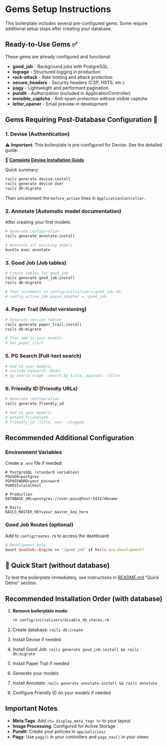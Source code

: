 # Gems Setup Instructions

This boilerplate includes several pre-configured gems. Some require additional setup steps after creating your database.

## Ready-to-Use Gems ✅

These gems are already configured and functional:

- **good_job** - Background jobs with PostgreSQL
- **lograge** - Structured logging in production  
- **rack-attack** - Rate limiting and attack protection
- **secure_headers** - Security headers (CSP, HSTS, etc.)
- **pagy** - Lightweight and performant pagination
- **pundit** - Authorization (included in ApplicationController)
- **invisible_captcha** - Anti-spam protection without visible captcha
- **letter_opener** - Email preview in development

## Gems Requiring Post-Database Configuration 🔧

### 1. Devise (Authentication)

⚠️ **Important**: This boilerplate is pre-configured for Devise. See the detailed guide:

📖 **[Complete Devise Installation Guide](README_DEVISE_INTEGRATION.md)**

Quick summary:
```bash
rails generate devise:install
rails generate devise User
rails db:migrate
```

Then uncomment the `before_action` lines in `ApplicationController`.

### 2. Annotate (Automatic model documentation)

After creating your first models:

```bash
# Generate configuration
rails generate annotate:install

# Annotate all existing models
bundle exec annotate
```

### 3. Good Job (Job tables)

```bash
# Create tables for good_job
rails generate good_job:install
rails db:migrate

# Then uncomment in config/initializers/good_job.rb:
# config.active_job.queue_adapter = :good_job
```

### 4. Paper Trail (Model versioning)

```bash
# Generate version tables
rails generate paper_trail:install
rails db:migrate

# Then add to your models:
# has_paper_trail
```

### 5. PG Search (Full-text search)

```bash
# Add to your models:
# include PgSearch::Model
# pg_search_scope :search_by_title, against: :title
```

### 6. Friendly ID (Friendly URLs)

```bash
# Generate configuration
rails generate friendly_id

# Add to your models:
# extend FriendlyId
# friendly_id :title, use: :slugged
```

## Recommended Additional Configuration

### Environment Variables

Create a `.env` file if needed:

```env
# PostgreSQL (standard variables)
PGUSER=postgres
PGPASSWORD=your_password
PGHOST=localhost

# Production
DATABASE_URL=postgres://user:pass@host:5432/dbname

# Rails
RAILS_MASTER_KEY=your_master_key_here
```

### Good Job Routes (optional)

Add to `config/routes.rb` to access the dashboard:

```ruby
# Development only
mount GoodJob::Engine => "/good_job" if Rails.env.development?
```

## 🚀 Quick Start (without database)

To test the boilerplate immediately, see instructions in [README.md](README.md) "Quick Demo" section.

## Recommended Installation Order (with database)

1. **Remove boilerplate mode:**
   ```bash
   rm config/initializers/disable_db_checks.rb
   ```

2. Create database: `rails db:create`
3. Install Devise if needed
4. Install Good Job: `rails generate good_job:install && rails db:migrate`  
5. Install Paper Trail if needed
6. Generate your models
7. Install Annotate: `rails generate annotate:install && rails annotate`
8. Configure Friendly ID on your models if needed

## Important Notes

- **Meta Tags**: Add `<%= display_meta_tags %>` to your layout
- **Image Processing**: Configured for Active Storage
- **Pundit**: Create your policies in `app/policies/`
- **Pagy**: Use `pagy()` in your controllers and `pagy_nav()` in your views
